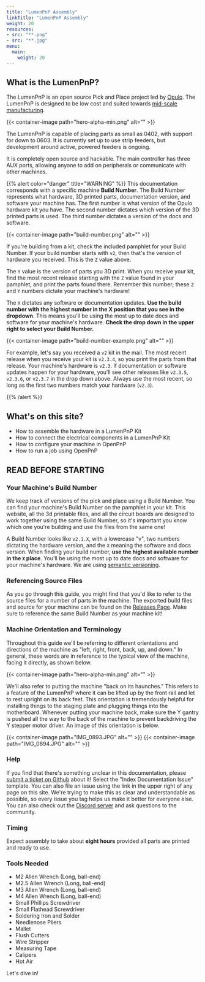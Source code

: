 ```yaml
---
title: "LumenPnP Assembly"
linkTitle: "LumenPnP Assembly"
weight: 20
resources:
- src: "**.png"
- src: "**.jpg"
menu:
  main:
    weight: 20
---
```


## What is the LumenPnP?

The LumenPnP is an open source Pick and Place project led by [Opulo](https://www.opulo.io/). The LumenPnP is designed to be low cost and suited towards [mid-scale manufacturing](http://stephenhawes.com/level-2-manufacturing/).

{{< container-image path="hero-alpha-min.png" alt="" >}}

The LumenPnP is capable of placing parts as small as 0402, with support for down to 0603. It is currently set up to use strip feeders, but development around active, powered feeders is ongoing.

It is completely open source and hackable. The main controller has three AUX ports, allowing anyone to add on peripherals or communicate with other machines.

{{% alert color="danger" title="WARNING" %}}
This documentation corresponds with a specific machine **Build Number**. The Build Number represents what hardware, 3D printed parts, documentation version, and software your machine has. The first number is what version of the Opulo hardware kit you have. The second number dictates which version of the 3D printed parts is used. The third number dictates a version of the docs and software.

{{< container-image path="build-number.png" alt="" >}}


If you're building from a kit, check the included pamphlet for your Build Number. If your build number starts with `v2`, then that's the version of hardware you received. This is the `Z` value above.

The `Y` value is the version of parts you 3D print. When you receive your kit, find the most recent release starting with the `Z` value found in your pamphlet, and print the parts found there. Remember this number; these `Z` and `Y` numbers dictate your machine's hardware! 

The `X` dictates any software or documentation updates. **Use the build number with the highest number in the X position that you see in the dropdown**. This means you'll be using the most up to date docs and software for your machine's hardware. **Check the drop down in the upper right to select your Build Number.**

{{< container-image path="build-number-example.png" alt="" >}}

For example, let's say you received a `v2` kit in the mail. The most recent release when you receive your kit is `v2.3.4`, so you print the parts from that release. Your machine's hardware is `v2.3`. If documentation or software updates happen for your hardware, you'll see other releases like `v2.3.5`, `v2.3.6`, or `v2.3.7` in the drop down above. Always use the most recent, so long as the first two numbers match your hardware (`v2.3`).

{{% /alert %}}

## What's on this site?

* How to assemble the hardware in a LumenPnP Kit
* How to connect the electrical components in a LumenPnP Kit
* How to configure your machine in OpenPnP
* How to run a job using OpenPnP

## READ BEFORE STARTING

### Your Machine's Build Number
We keep track of versions of the pick and place using a Build Number. You can find your machine's Build Number on the pamphlet in your kit. This website, all the 3d printable files, and all the circuit boards are designed to work together using the same Build Number, so it's important you know which one you're building and use the files from the same one!

A Build Number looks like `v2.1.X`, with a lowercase "v", two numbers dictating the hardware version, and the `X` meaning the software and docs version. When finding your build number, **use the highest available number in the `X` place**. You'll be using the most up to date docs and software for your machine's hardware. We are using [semantic versioning](https://semver.org/).

### Referencing Source Files

As you go through this guide, you might find that you'd like to refer to the source files for a number of parts in the machine. The exported build files and source for your machine can be found on the [Releases Page](https://github.com/index-machines/index/releases). Make sure to reference the same Build Number as your machine kit!

### Machine Orientation and Terminology

Throughout this guide we'll be referring to different orientations and directions of the machine as "left, right, front, back, up, and down." In general, these words are in reference to the typical view of the machine, facing it directly, as shown below.

{{< container-image path="hero-alpha-min.png" alt="" >}}

We'll also refer to putting the machine "back on its haunches." This refers to a feature of the LumenPnP where it can be lifted up by the front rail and let to rest upright on its back feet. This orientation is tremendously helpful for installing things to the staging plate and plugging things into the motherboard. Whenever putting your machine back, make sure the Y gantry is pushed all the way to the back of the machine to prevent backdriving the Y stepper motor driver. An image of this orientation is below.

{{< container-image path="IMG_0893.JPG" alt="" >}}
{{< container-image path="IMG_0894.JPG" alt="" >}}

### Help

If you find that there's something unclear in this documentation, please [submit a ticket on Github](https://github.com/index-machines/index/issues/new/choose) about it! Select the "Index Documentation Issue" template. You can also file an issue using the link in the upper right of any page on this site. We're trying to make this as clear and understandable as possible, so every issue you tag helps us make it better for everyone else. You can also check out the [Discord server](https://discordapp.com/invite/TCwy6De) and ask questions to the community.

### Timing

Expect assembly to take about **eight hours** provided all parts are printed and ready to use.

### Tools Needed
* M2 Allen Wrench (Long, ball-end)
* M2.5 Allen Wrench (Long, ball-end)
* M3 Allen Wrench (Long, ball-end)
* M4 Allen Wrench (Long, ball-end)
* Small Phillips Screwdriver
* Small Flathead Screwdriver
* Soldering Iron and Solder
* Needlenose Pliers
* Mallet
* Flush Cutters
* Wire Stripper
* Measuring Tape
* Calipers
* Hot Air

Let's dive in!

